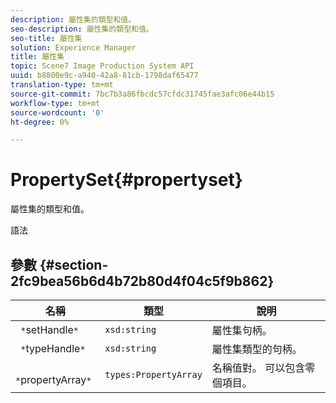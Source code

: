 ```yaml
---
description: 屬性集的類型和值。
seo-description: 屬性集的類型和值。
seo-title: 屬性集
solution: Experience Manager
title: 屬性集
topic: Scene7 Image Production System API
uuid: b8800e9c-a940-42a8-81cb-1798daf65477
translation-type: tm+mt
source-git-commit: 7bc7b3a86fbcdc57cfdc31745fae3afc06e44b15
workflow-type: tm+mt
source-wordcount: '0'
ht-degree: 0%

---
```



# PropertySet{#propertyset}

屬性集的類型和值。

語法

## 參數 {#section-2fc9bea56b6d4b72b80d4f04c5f9b862}

| 名稱 | 類型 | 說明 |
|---|---|---|
| ` *`setHandle`*` | `xsd:string` | 屬性集句柄。 |
| ` *`typeHandle`*` | `xsd:string` | 屬性集類型的句柄。 |
| ` *`propertyArray`*` | `types:PropertyArray` | 名稱值對。 可以包含零個項目。 |

